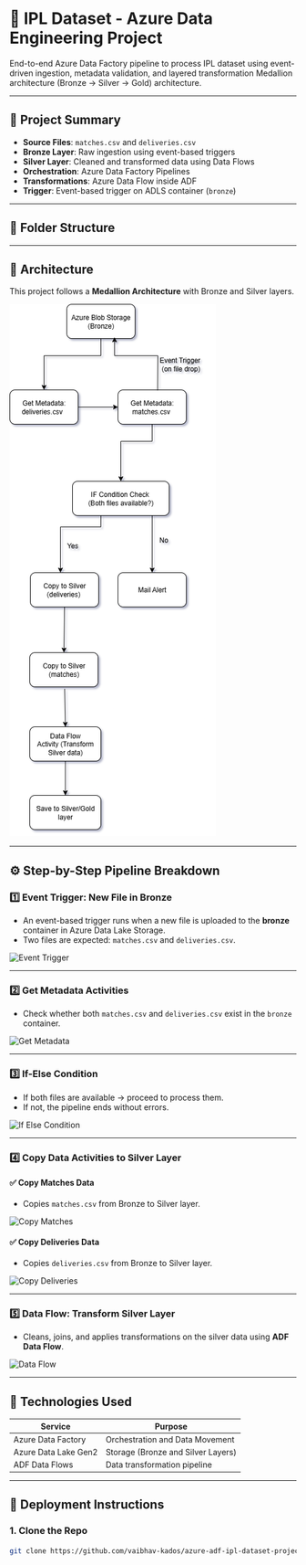# 🏏 IPL Dataset - Azure Data Engineering Project

End-to-end Azure Data Factory pipeline to process IPL dataset using event-driven ingestion, metadata validation, and layered transformation Medallion architecture (Bronze → Silver -> Gold) architecture.

---

## 📌 Project Summary

- **Source Files**: `matches.csv` and `deliveries.csv`
- **Bronze Layer**: Raw ingestion using event-based triggers
- **Silver Layer**: Cleaned and transformed data using Data Flows
- **Orchestration**: Azure Data Factory Pipelines
- **Transformations**: Azure Data Flow inside ADF
- **Trigger**: Event-based trigger on ADLS container (`bronze`)

---

## 📁 Folder Structure



---

## 🧠 Architecture

This project follows a **Medallion Architecture** with Bronze and Silver layers.

![Architecture Diagram](architecture/adf_pipeline_architecture.png)

---

## ⚙️ Step-by-Step Pipeline Breakdown

### 1️⃣ **Event Trigger: New File in Bronze**

- An event-based trigger runs when a new file is uploaded to the **bronze** container in Azure Data Lake Storage.
- Two files are expected: `matches.csv` and `deliveries.csv`.

![Event Trigger](screenshots/event-trigger.png)

---

### 2️⃣ **Get Metadata Activities**

- Check whether both `matches.csv` and `deliveries.csv` exist in the `bronze` container.

![Get Metadata](screenshots/getmetadata-activity.png)

---

### 3️⃣ **If-Else Condition**

- If both files are available → proceed to process them.
- If not, the pipeline ends without errors.

![If Else Condition](screenshots/if-else-condition.png)

---

### 4️⃣ **Copy Data Activities to Silver Layer**

#### ✅ Copy Matches Data

- Copies `matches.csv` from Bronze to Silver layer.

![Copy Matches](screenshots/copy-activity-matches.png)

#### ✅ Copy Deliveries Data

- Copies `deliveries.csv` from Bronze to Silver layer.

![Copy Deliveries](screenshots/copy-activity-deliveries.png)

---

### 5️⃣ **Data Flow: Transform Silver Layer**

- Cleans, joins, and applies transformations on the silver data using **ADF Data Flow**.

![Data Flow](Screnshots/dataflow_screenshot.png)

---

## 🧪 Technologies Used

| Service              | Purpose                             |
|----------------------|-------------------------------------|
| Azure Data Factory   | Orchestration and Data Movement     |
| Azure Data Lake Gen2 | Storage (Bronze and Silver Layers)  |
| ADF Data Flows       | Data transformation pipeline        |

---

## 🚀 Deployment Instructions

### 1. **Clone the Repo**
```bash
git clone https://github.com/vaibhav-kados/azure-adf-ipl-dataset-project.git


